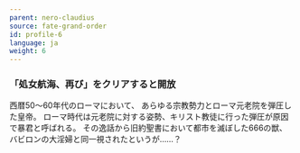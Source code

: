 ```yaml
---
parent: nero-claudius
source: fate-grand-order
id: profile-6
language: ja
weight: 6
---
```


### 「処女航海、再び」をクリアすると開放

西暦50～60年代のローマにおいて、
あらゆる宗教勢力とローマ元老院を弾圧した皇帝。
ローマ時代は元老院に対する姿勢、キリスト教徒に行った弾圧が原因で暴君と呼ばれる。
その逸話から旧約聖書において都市を滅ぼした666の獣、バビロンの大淫婦と同一視されたというが……？
